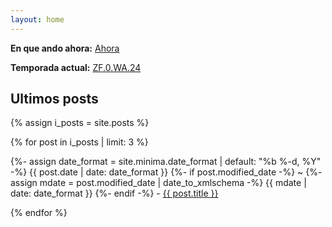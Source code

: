 ```yaml
---
layout: home
---
```

<link rel="shortcut icon" type="image/x-icon" href="/favicon.ico">
<a rel="me" href="https://mstdn.mx/@jpz"></a>

**En que ando ahora:** [Ahora](/now.html)

**Temporada actual:**  [ZF.0.WA.24](https://zettafounder.github.io/temporadas/zf0wa24.html)

## Ultimos posts

{% assign i_posts = site.posts %}

{% for post in i_posts | limit: 3 %}
  <p>{%- assign date_format = site.minima.date_format | default: "%b %-d, %Y" -%}
    <time class="dt-published" datetime="{{ post.date | date_to_xmlschema }}" itemprop="datePublished">
      {{ post.date | date: date_format }}
    </time>
    {%- if post.modified_date -%}
      ~ 
      {%- assign mdate = post.modified_date | date_to_xmlschema -%}
      <time class="dt-modified" datetime="{{ mdate }}" itemprop="dateModified">
        {{ mdate | date: date_format }}
      </time>
    {%- endif -%} - <a href=".{{ post.url }}">{{ post.title }}</a></p> 
{% endfor %}
